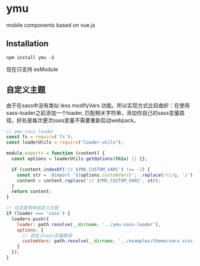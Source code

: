# ymu

mobile components based on vue.js

## Installation

```shell
npm install ymu -S
```

现在只支持 esModule

## 自定义主题

由于在sass中没有类似 less modifyVars 功能。所以实现方式比较曲折：在使用sass-loader之前添加一个loader, 匹配相关字符串，添加你自己的sass变量路径。好处是每次更次sass变量不需要重新启动webpack。

```js
// ymu-sass-loader
const fs = require('fs');
const loaderUtils = require("loader-utils");

module.exports = function (content) {
  const options = loaderUtils.getOptions(this) || {};

  if (content.indexOf('// $YMU_CUSTOM_VARS') !== -1) {
    const str = `@import '${options.customVars}';`.replace(/\\/g, '/');
    content = content.replace('// $YMU_CUSTOM_VARS', str);
  }
  return content;
}
```

```js
// 在这里使用自定义主题
if (loader === 'sass') {
  loaders.push({
    loader: path.resolve(__dirname, '../ymu-sass-loader'),
    options: {
      // 自定义sass变量路径
      customVars: path.resolve(__dirname, '../examples/theme/vars.scss')
    }
  });
}
```
